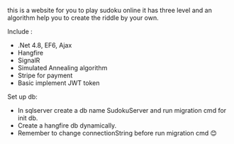this is a website for you to play sudoku online
it has three level and an algorithm help you to create the riddle by your own.

Include :
  - .Net 4.8, EF6, Ajax
  - Hangfire
  - SignalR
  - Simulated Annealing algorithm
  - Stripe for payment
  - Basic implement JWT token

Set up db:
  - In sqlserver create a db name SudokuServer and run migration cmd for init db.
  - Create a hangfire db dynamically.
  - Remember to change connectionString before run migration cmd 😊 
